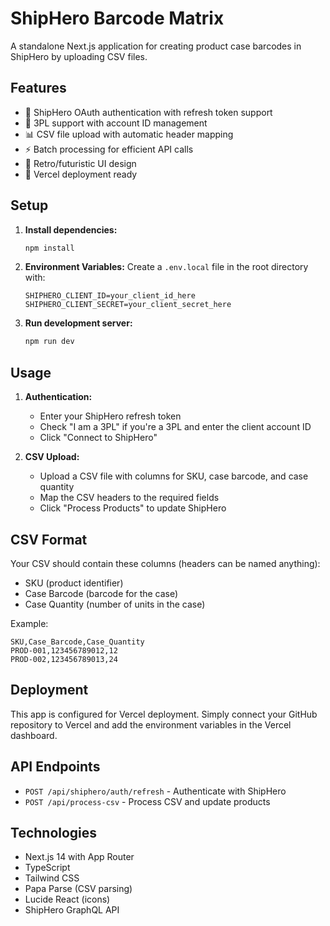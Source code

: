 # ShipHero Barcode Matrix

A standalone Next.js application for creating product case barcodes in ShipHero by uploading CSV files.

## Features

- 🔐 ShipHero OAuth authentication with refresh token support
- 🏢 3PL support with account ID management
- 📊 CSV file upload with automatic header mapping
- ⚡ Batch processing for efficient API calls
- 🎨 Retro/futuristic UI design
- 🚀 Vercel deployment ready

## Setup

1. **Install dependencies:**
   ```bash
   npm install
   ```

2. **Environment Variables:**
   Create a `.env.local` file in the root directory with:
   ```env
   SHIPHERO_CLIENT_ID=your_client_id_here
   SHIPHERO_CLIENT_SECRET=your_client_secret_here
   ```

3. **Run development server:**
   ```bash
   npm run dev
   ```

## Usage

1. **Authentication:**
   - Enter your ShipHero refresh token
   - Check "I am a 3PL" if you're a 3PL and enter the client account ID
   - Click "Connect to ShipHero"

2. **CSV Upload:**
   - Upload a CSV file with columns for SKU, case barcode, and case quantity
   - Map the CSV headers to the required fields
   - Click "Process Products" to update ShipHero

## CSV Format

Your CSV should contain these columns (headers can be named anything):
- SKU (product identifier)
- Case Barcode (barcode for the case)
- Case Quantity (number of units in the case)

Example:
```csv
SKU,Case_Barcode,Case_Quantity
PROD-001,123456789012,12
PROD-002,123456789013,24
```

## Deployment

This app is configured for Vercel deployment. Simply connect your GitHub repository to Vercel and add the environment variables in the Vercel dashboard.

## API Endpoints

- `POST /api/shiphero/auth/refresh` - Authenticate with ShipHero
- `POST /api/process-csv` - Process CSV and update products

## Technologies

- Next.js 14 with App Router
- TypeScript
- Tailwind CSS
- Papa Parse (CSV parsing)
- Lucide React (icons)
- ShipHero GraphQL API